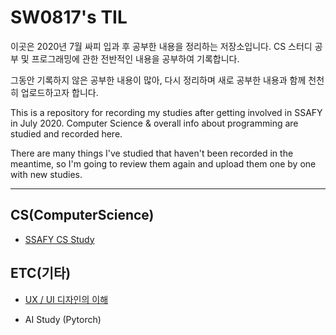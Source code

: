 # SW0817's TIL

이곳은 2020년 7월 싸피 입과 후 공부한 내용을 정리하는 저장소입니다. CS 스터디 공부 및 프로그래밍에 관한 전반적인 내용을 공부하여 기록합니다.

그동안 기록하지 않은 공부한 내용이 많아, 다시 정리하며 새로 공부한 내용과 함께 천천히 업로드하고자 합니다.



This is a repository for recording my studies after getting involved in SSAFY in July 2020. Computer Science & overall info about programming are studied and recorded here.

There are many things I've studied that haven't been recorded in the meantime, so I'm going to review them again and upload them one by one with new studies.

---



## CS(ComputerScience)

- [SSAFY CS Study](https://github.com/sw0817/TIL/tree/master/CS%20Study)



## ETC(기타)

- [UX / UI 디자인의 이해](https://github.com/sw0817/TIL/blob/master/CS%20Study/UI%20UX%20%EB%94%94%EC%9E%90%EC%9D%B8%EC%9D%98%20%EC%9D%B4%ED%95%B4/README.md)

- AI Study (Pytorch)